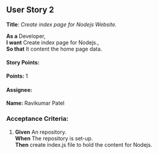## User Story 2

**Title**: *Create index page for Nodejs Website.*

**As a** Developer,  
**I want** Create index page for Nodejs.,  
**So that** It content the home page data.

#### Story Points:
**Points:** 1

#### Assignee: 

**Name:** Ravikumar Patel

### Acceptance Criteria:

1. **Given** An repository.  
   **When** The repository is set-up.  
   **Then** create index.js file to hold the content for Nodejs.


